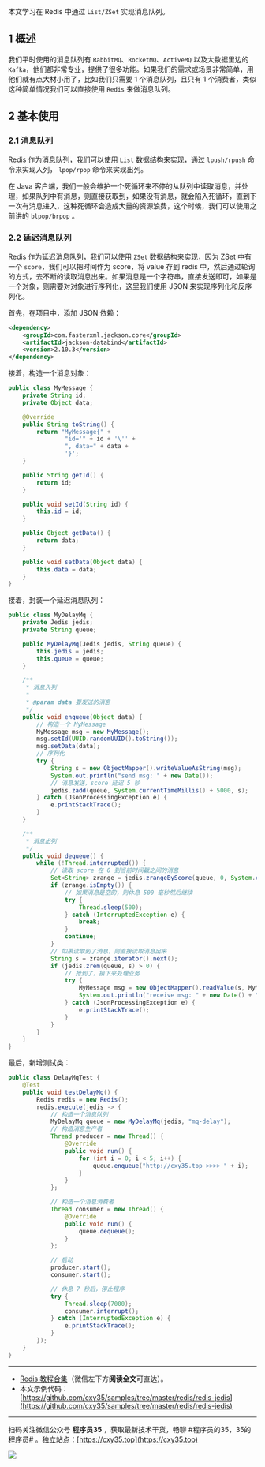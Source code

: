 本文学习在 Redis 中通过 `List/ZSet` 实现消息队列。
<!-- more -->

## 1 概述
 
我们平时使用的消息队列有 `RabbitMQ`、`RocketMQ`、`ActiveMQ` 以及大数据里边的 `Kafka`，他们都非常专业，提供了很多功能。如果我们的需求或场景非常简单，用他们就有点大材小用了，比如我们只需要 1 个消息队列，且只有 1 个消费者，类似这种简单情况我们可以直接使用 `Redis` 来做消息队列。

## 2 基本使用

### 2.1 消息队列

Redis 作为消息队列，我们可以使用 `List` 数据结构来实现，通过 `lpush/rpush` 命令来实现入列， `lpop/rpop` 命令来实现出列。

在 Java 客户端，我们一般会维护一个死循环来不停的从队列中读取消息，并处理，如果队列中有消息，则直接获取到，如果没有消息，就会陷入死循环，直到下一次有消息进入，这种死循环会造成大量的资源浪费，这个时候，我们可以使用之前讲的 `blpop/brpop` 。

### 2.2 延迟消息队列

Redis 作为延迟消息队列，我们可以使用 `ZSet` 数据结构来实现，因为 ZSet 中有一个 `score`，我们可以把时间作为 score，将 value 存到 redis 中，然后通过轮询的方式，去不断的读取消息出来。如果消息是一个字符串，直接发送即可，如果是一个对象，则需要对对象进行序列化，这里我们使用 JSON 来实现序列化和反序列化。

首先，在项目中，添加 JSON 依赖：

```xml
<dependency>
    <groupId>com.fasterxml.jackson.core</groupId>
    <artifactId>jackson-databind</artifactId>
    <version>2.10.3</version>
</dependency>
```

接着，构造一个消息对象：

```java
public class MyMessage {
    private String id;
    private Object data;

    @Override
    public String toString() {
        return "MyMessage{" +
                "id='" + id + '\'' +
                ", data=" + data +
                '}';
    }

    public String getId() {
        return id;
    }

    public void setId(String id) {
        this.id = id;
    }

    public Object getData() {
        return data;
    }

    public void setData(Object data) {
        this.data = data;
    }
}
```

接着，封装一个延迟消息队列：

```java
public class MyDelayMq {
    private Jedis jedis;
    private String queue;

    public MyDelayMq(Jedis jedis, String queue) {
        this.jedis = jedis;
        this.queue = queue;
    }

    /**
     * 消息入列
     *
     * @param data 要发送的消息
     */
    public void enqueue(Object data) {
        // 构造一个 MyMessage
        MyMessage msg = new MyMessage();
        msg.setId(UUID.randomUUID().toString());
        msg.setData(data);
        // 序列化
        try {
            String s = new ObjectMapper().writeValueAsString(msg);
            System.out.println("send msg: " + new Date());
            // 消息发送，score 延迟 5 秒
            jedis.zadd(queue, System.currentTimeMillis() + 5000, s);
        } catch (JsonProcessingException e) {
            e.printStackTrace();
        }
    }

    /**
     * 消息出列
     */
    public void dequeue() {
        while (!Thread.interrupted()) {
            // 读取 score 在 0 到当前时间戳之间的消息
            Set<String> zrange = jedis.zrangeByScore(queue, 0, System.currentTimeMillis(), 0, 1);
            if (zrange.isEmpty()) {
                // 如果消息是空的，则休息 500 毫秒然后继续
                try {
                    Thread.sleep(500);
                } catch (InterruptedException e) {
                    break;
                }
                continue;
            }
            // 如果读取到了消息，则直接读取消息出来
            String s = zrange.iterator().next();
            if (jedis.zrem(queue, s) > 0) {
                // 抢到了，接下来处理业务
                try {
                    MyMessage msg = new ObjectMapper().readValue(s, MyMessage.class);
                    System.out.println("receive msg: " + new Date() + " : " + msg);
                } catch (JsonProcessingException e) {
                    e.printStackTrace();
                }
            }
        }
    }
}
```

最后，新增测试类：

```java
public class DelayMqTest {
    @Test
    public void testDelayMq() {
        Redis redis = new Redis();
        redis.execute(jedis -> {
            // 构造一个消息队列
            MyDelayMq queue = new MyDelayMq(jedis, "mq-delay");
            // 构造消息生产者
            Thread producer = new Thread() {
                @Override
                public void run() {
                    for (int i = 0; i < 5; i++) {
                        queue.enqueue("http://cxy35.top >>>> " + i);
                    }
                }
            };

            // 构造一个消息消费者
            Thread consumer = new Thread() {
                @Override
                public void run() {
                    queue.dequeue();
                }
            };

            // 启动
            producer.start();
            consumer.start();

            // 休息 7 秒后，停止程序
            try {
                Thread.sleep(7000);
                consumer.interrupt();
            } catch (InterruptedException e) {
                e.printStackTrace();
            }
        });
    }
}
```

---

- [Redis 教程合集](https://mp.weixin.qq.com/s/iivXrj1cfTiPy89ueE_53Q)（微信左下方**阅读全文**可直达）。
- 本文示例代码：[https://github.com/cxy35/samples/tree/master/redis/redis-jedis](https://github.com/cxy35/samples/tree/master/redis/redis-jedis)


---

扫码关注微信公众号 **程序员35** ，获取最新技术干货，畅聊 #程序员的35，35的程序员# 。独立站点：[https://cxy35.top](https://cxy35.top)

![](https://oscimg.oschina.net/oscnet/up-285838b9c516db5bb1ba760f292f2346078.JPEG)